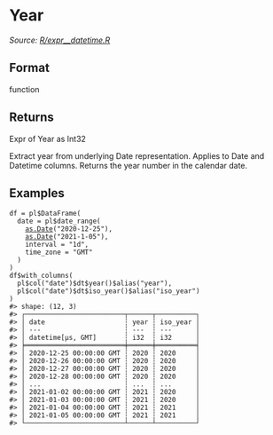 # Year

*Source: [R/expr__datetime.R](https://github.com/pola-rs/r-polars/tree/main/R/expr__datetime.R)*

## Format

function

## Returns

Expr of Year as Int32

Extract year from underlying Date representation. Applies to Date and Datetime columns. Returns the year number in the calendar date.

## Examples

<pre class='r-example'><code><span class='r-in'><span><span class='va'>df</span> <span class='op'>=</span> <span class='va'>pl</span><span class='op'>$</span><span class='fu'>DataFrame</span><span class='op'>(</span></span></span>
<span class='r-in'><span>  date <span class='op'>=</span> <span class='va'>pl</span><span class='op'>$</span><span class='fu'>date_range</span><span class='op'>(</span></span></span>
<span class='r-in'><span>    <span class='fu'><a href='https://rdrr.io/r/base/as.Date.html'>as.Date</a></span><span class='op'>(</span><span class='st'>"2020-12-25"</span><span class='op'>)</span>,</span></span>
<span class='r-in'><span>    <span class='fu'><a href='https://rdrr.io/r/base/as.Date.html'>as.Date</a></span><span class='op'>(</span><span class='st'>"2021-1-05"</span><span class='op'>)</span>,</span></span>
<span class='r-in'><span>    interval <span class='op'>=</span> <span class='st'>"1d"</span>,</span></span>
<span class='r-in'><span>    time_zone <span class='op'>=</span> <span class='st'>"GMT"</span></span></span>
<span class='r-in'><span>  <span class='op'>)</span></span></span>
<span class='r-in'><span><span class='op'>)</span></span></span>
<span class='r-in'><span><span class='va'>df</span><span class='op'>$</span><span class='fu'>with_columns</span><span class='op'>(</span></span></span>
<span class='r-in'><span>  <span class='va'>pl</span><span class='op'>$</span><span class='fu'>col</span><span class='op'>(</span><span class='st'>"date"</span><span class='op'>)</span><span class='op'>$</span><span class='va'>dt</span><span class='op'>$</span><span class='fu'>year</span><span class='op'>(</span><span class='op'>)</span><span class='op'>$</span><span class='fu'>alias</span><span class='op'>(</span><span class='st'>"year"</span><span class='op'>)</span>,</span></span>
<span class='r-in'><span>  <span class='va'>pl</span><span class='op'>$</span><span class='fu'>col</span><span class='op'>(</span><span class='st'>"date"</span><span class='op'>)</span><span class='op'>$</span><span class='va'>dt</span><span class='op'>$</span><span class='fu'>iso_year</span><span class='op'>(</span><span class='op'>)</span><span class='op'>$</span><span class='fu'>alias</span><span class='op'>(</span><span class='st'>"iso_year"</span><span class='op'>)</span></span></span>
<span class='r-in'><span><span class='op'>)</span></span></span>
<span class='r-out co'><span class='r-pr'>#&gt;</span> shape: (12, 3)</span>
<span class='r-out co'><span class='r-pr'>#&gt;</span> ┌─────────────────────────┬──────┬──────────┐</span>
<span class='r-out co'><span class='r-pr'>#&gt;</span> │ date                    ┆ year ┆ iso_year │</span>
<span class='r-out co'><span class='r-pr'>#&gt;</span> │ ---                     ┆ ---  ┆ ---      │</span>
<span class='r-out co'><span class='r-pr'>#&gt;</span> │ datetime[μs, GMT]       ┆ i32  ┆ i32      │</span>
<span class='r-out co'><span class='r-pr'>#&gt;</span> ╞═════════════════════════╪══════╪══════════╡</span>
<span class='r-out co'><span class='r-pr'>#&gt;</span> │ 2020-12-25 00:00:00 GMT ┆ 2020 ┆ 2020     │</span>
<span class='r-out co'><span class='r-pr'>#&gt;</span> │ 2020-12-26 00:00:00 GMT ┆ 2020 ┆ 2020     │</span>
<span class='r-out co'><span class='r-pr'>#&gt;</span> │ 2020-12-27 00:00:00 GMT ┆ 2020 ┆ 2020     │</span>
<span class='r-out co'><span class='r-pr'>#&gt;</span> │ 2020-12-28 00:00:00 GMT ┆ 2020 ┆ 2020     │</span>
<span class='r-out co'><span class='r-pr'>#&gt;</span> │ ...                     ┆ ...  ┆ ...      │</span>
<span class='r-out co'><span class='r-pr'>#&gt;</span> │ 2021-01-02 00:00:00 GMT ┆ 2021 ┆ 2020     │</span>
<span class='r-out co'><span class='r-pr'>#&gt;</span> │ 2021-01-03 00:00:00 GMT ┆ 2021 ┆ 2020     │</span>
<span class='r-out co'><span class='r-pr'>#&gt;</span> │ 2021-01-04 00:00:00 GMT ┆ 2021 ┆ 2021     │</span>
<span class='r-out co'><span class='r-pr'>#&gt;</span> │ 2021-01-05 00:00:00 GMT ┆ 2021 ┆ 2021     │</span>
<span class='r-out co'><span class='r-pr'>#&gt;</span> └─────────────────────────┴──────┴──────────┘</span>
 </code></pre>